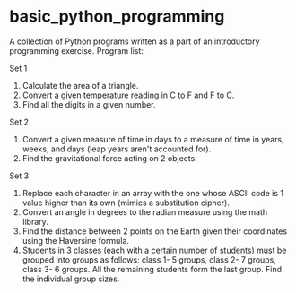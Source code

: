 # basic_python_programming
A collection of Python programs written as a part of an introductory programming exercise.
Program list:

Set 1
1) Calculate the area of a triangle.
2) Convert a given temperature reading in C to F and F to C.
3) Find all the digits in a given number.

Set 2
1) Convert a given measure of time in days to a measure of time in years, weeks, and days (leap years aren't accounted for).
2) Find the gravitational force acting on 2 objects.

Set 3
1) Replace each character in an array with the one whose ASCII code is 1 value higher than its own (mimics a substitution cipher).
2) Convert an angle in degrees to the radian measure using the math library.
3) Find the distance between 2 points on the Earth given their coordinates using the Haversine formula.
4) Students in 3 classes (each with a certain number of students) must be grouped into groups as follows: class 1- 5 groups, class 2- 7 groups, class 3- 6 groups. All the remaining students form the last group. Find the individual group sizes.
